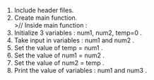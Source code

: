 <ol>
<li>Include header files.</li></li>
<li>Create main function.</li>
<b</li>>// Inside main function :</b>
<li>Initialize 3 variables : num1, num2, temp=0 . </li>
<li>Take input in variables : num1 and num2 .</li>
<li>Set the value of temp = num1 .</li>
<li>Set the value of num1 = num2 .</li>
<li>Set the value of num2 = temp .</li>
<li>Print the value of variables : num1 and num3 .</li>
